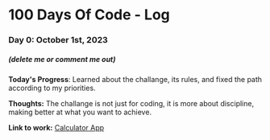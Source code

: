 # 100 Days Of Code - Log

### Day 0: October 1st, 2023
##### (delete me or comment me out)

**Today's Progress**: Learned about the challange, its rules, and fixed the path according to my priorities.

**Thoughts:** The challange is not just for coding, it is more about discipline, making better at what you want to achieve.

**Link to work:** [Calculator App](http://www.example.com)

